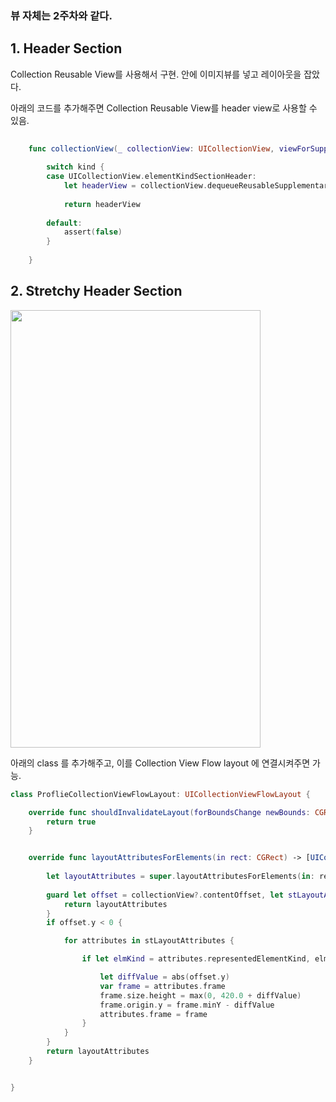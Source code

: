 
### 뷰 자체는 2주차와 같다. 


## 1. Header Section

Collection Reusable View를 사용해서 구현. 안에 이미지뷰를 넣고 레이아웃을 잡았다.

아래의 코드를 추가해주면 Collection Reusable View를 header view로 사용할 수 있음.


``` swift
    
    func collectionView(_ collectionView: UICollectionView, viewForSupplementaryElementOfKind kind: String, at indexPath: IndexPath) -> UICollectionReusableView {
        
        switch kind {
        case UICollectionView.elementKindSectionHeader:
            let headerView = collectionView.dequeueReusableSupplementaryView(ofKind: kind, withReuseIdentifier: "reusableView", for: indexPath)
            
            return headerView
            
        default:
            assert(false)
        }
        
    }
```


## 2. Stretchy Header Section

<img src="../readmeImages/3rd/1.gif"  width="400" height = "700"/>

아래의 class 를 추가해주고, 이를 Collection View Flow layout 에 연결시켜주면 가능.


```swift
class ProflieCollectionViewFlowLayout: UICollectionViewFlowLayout {

    override func shouldInvalidateLayout(forBoundsChange newBounds: CGRect) -> Bool {
        return true
    }


    override func layoutAttributesForElements(in rect: CGRect) -> [UICollectionViewLayoutAttributes]? {
        
        let layoutAttributes = super.layoutAttributesForElements(in: rect)
        
        guard let offset = collectionView?.contentOffset, let stLayoutAttributes = layoutAttributes else {
            return layoutAttributes
        }
        if offset.y < 0 {

            for attributes in stLayoutAttributes {

                if let elmKind = attributes.representedElementKind, elmKind == UICollectionView.elementKindSectionHeader {

                    let diffValue = abs(offset.y)
                    var frame = attributes.frame
                    frame.size.height = max(0, 420.0 + diffValue)
                    frame.origin.y = frame.minY - diffValue
                    attributes.frame = frame
                }
            }
        }
        return layoutAttributes
    }


}
```
